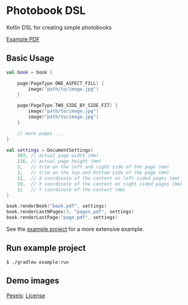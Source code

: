 # Photobook DSL

Kotlin DSL for creating simple photobooks

[Example PDF](example-pdfs/book.pdf)

## Basic Usage

```kotlin
val book = book {

    page(PageType.ONE_ASPECT_FILL) {
        image("path/to/image.jpg")
    }

    page(PageType.TWO_SIDE_BY_SIDE_FIT) {
        image("path/to/image.jpg")
        image("path/to/image.jpg")
    }

    // more pages ...
}

val settings = DocumentSettings(
    303, // actual page width (mm)
    216, // actual page height (mm)
    3,   // trim on the left and right side of the page (mm)
    3,   // trim on the top and bottom side of the page (mm)
    11,  // X coordinate of the content on left sided pages (mm)
    19,  // X coordinate of the content on right sided pages (mm)
    11   // Y coordinate of the content (mm)
)

book.renderBook("book.pdf", settings)
book.renderLastNPages(3, "pages.pdf", settings)
book.renderLastPage("page.pdf", settings)
```

See the [example project](example) for a more extensive example.

## Run example project

```
$ ./gradlew example:run
```

## Demo images
[Pexels](https://www.pexels.com): [License](https://www.pexels.com/photo-license/)